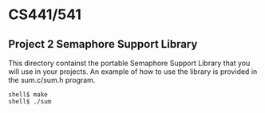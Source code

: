 # CS441/541
## Project 2 Semaphore Support Library

This directory containst the portable Semaphore Support Library that you will use in your projects. An example of how to use the library is provided in the sum.c/sum.h program.

```
shell$ make
shell$ ./sum
```
